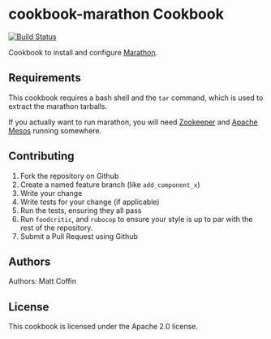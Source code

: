 # cookbook-marathon Cookbook
[![Build Status](https://travis-ci.org/mcoffin/cookbook-marathon.svg?branch=master)](https://travis-ci.org/mcoffin/cookbook-marathon)

Cookbook to install and configure [Marathon](https://mesosphere.github.io/marathon).

## Requirements
This cookbook requires a bash shell and the `tar` command, which is used to extract the marathon tarballs.

If you actually want to run marathon, you will need [Zookeeper](http://zookeeper.apache.org) and [Apache Mesos](http://mesos.apache.org/) running somewhere.

## Contributing
1. Fork the repository on Github
2. Create a named feature branch (like `add_component_x`)
3. Write your change
4. Write tests for your change (if applicable)
5. Run the tests, ensuring they all pass
6. Run `foodcritic`, and `rubocop` to ensure your style is up to par with the rest of the repository.
6. Submit a Pull Request using Github

## Authors
Authors: Matt Coffin

## License
This cookbook is licensed under the Apache 2.0 license.
